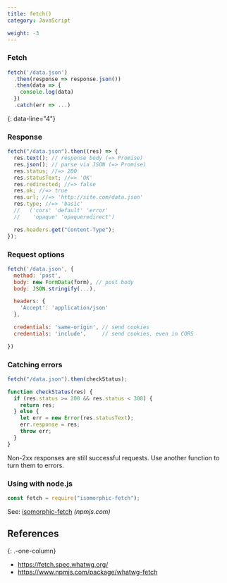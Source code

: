 ```yaml
---
title: fetch()
category: JavaScript

weight: -3
---
```


### Fetch

```js
fetch('/data.json')
  .then(response => response.json())
  .then(data => {
    console.log(data)
  })
  .catch(err => ...)
```

{: data-line="4"}

### Response

```js
fetch("/data.json").then((res) => {
  res.text(); // response body (=> Promise)
  res.json(); // parse via JSON (=> Promise)
  res.status; //=> 200
  res.statusText; //=> 'OK'
  res.redirected; //=> false
  res.ok; //=> true
  res.url; //=> 'http://site.com/data.json'
  res.type; //=> 'basic'
  //   ('cors' 'default' 'error'
  //    'opaque' 'opaqueredirect')

  res.headers.get("Content-Type");
});
```

### Request options

```js
fetch('/data.json', {
  method: 'post',
  body: new FormData(form), // post body
  body: JSON.stringify(...),

  headers: {
    'Accept': 'application/json'
  },

  credentials: 'same-origin', // send cookies
  credentials: 'include',     // send cookies, even in CORS

})
```

### Catching errors

```js
fetch("/data.json").then(checkStatus);
```

```js
function checkStatus(res) {
  if (res.status >= 200 && res.status < 300) {
    return res;
  } else {
    let err = new Error(res.statusText);
    err.response = res;
    throw err;
  }
}
```

Non-2xx responses are still successful requests. Use another function to turn them to errors.

### Using with node.js

```js
const fetch = require("isomorphic-fetch");
```

See: [isomorphic-fetch](https://npmjs.com/package/isomorphic-fetch) _(npmjs.com)_

## References

{: .-one-column}

- <https://fetch.spec.whatwg.org/>
- <https://www.npmjs.com/package/whatwg-fetch>
